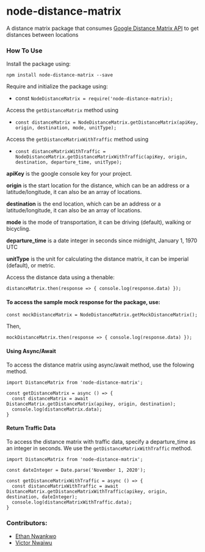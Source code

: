 # node-distance-matrix
A distance matrix package that consumes [Google Distance Matrix API](https://developers.google.com/maps/documentation/distance-matrix/start) to get distances between locations


### How To Use
Install the package using:

`npm install node-distance-matrix --save`

Require and initialize the package using:

- const `NodeDistanceMatrix = require('node-distance-matrix);`

Access the `getDistanceMatrix` method using

-  `const distanceMatrix = NodeDistanceMatrix.getDistanceMatrix(apiKey, origin, destination, mode, unitType);`

Access the `getDistanceMatrixWithTraffic` method using

-  `const distanceMatrixWithTraffic = NodeDistanceMatrix.getDistanceMatrixWithTraffic(apiKey, origin, destination, departure_time, unitType);`

**apiKey** is the google console key for your project.

**origin** is the start location for the distance, which can be an address or a latitude/longitude, it can also be an array of locations.

**destination** is the end location, which can be an address or a latitude/longitude, it can also be an array of locations.

**mode** is the mode of transportation, it can be driving (default), walking or bicycling.

**departure_time** is a date integer in seconds since midnight, January 1, 1970 UTC

**unitType** is the unit for calculating the distance matrix, it can be imperial (default), or metric. 

Access the distance data using a thenable:

`distanceMatrix.then(response => { console.log(response.data) });`

#### To access the sample mock response for the package, use:

`const mockDistanceMatrix = NodeDistanceMatrix.getMockDistanceMatrix();`

Then,

`mockDistanceMatrix.then(response => { console.log(response.data) });`

#### Using Async/Await
To access the distance matrix using async/await method, use the folowing method.
```
import DistanceMatrix from 'node-distance-matrix';

const getDistanceMatrix = async () => {
  const distanceMatrix = await DistanceMatrix.getDistanceMatrix(apikey, origin, destination);
  console.log(distanceMatrix.data);
}
```

#### Return Traffic Data
To access the distance matrix with traffic data, specify a departure_time as an integer in seconds. We use the `getDistanceMatrixWithTraffic` method.
```
import DistanceMatrix from 'node-distance-matrix';

const dateInteger = Date.parse('November 1, 2020');

const getDistanceMatrixWithTraffic = async () => {
  const distanceMatrixWithTraffic = await DistanceMatrix.getDistanceMatrixWithTraffic(apikey, origin, destination, dateInteger);
  console.log(distanceMatrixWithTraffic.data);
}
```

### Contributors:

- [Ethan Nwankwo](https://github.com/andela-cnwankwo)
- [Victor Nwaiwu](https://github.com/vonvick)